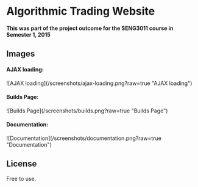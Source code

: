 Algorithmic Trading Website
=========
**This was part of the project outcome for the SENG3011 course in Semester 1, 2015**

Images
-----

<h4>AJAX loading:</h4>
![AJAX loading](/screenshots/ajax-loading.png?raw=true "AJAX loading")

<h4>Builds Page:</h4>
![Builds Page](/screenshots/builds.png?raw=true "Builds Page")

<h4>Documentation:</h4>
![Documentation](/screenshots/documentation.png?raw=true "Documentation")

License
----
Free to use.
